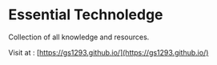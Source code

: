 # Essential Technoledge

Collection of all knowledge and resources.

Visit at : [https://gs1293.github.io/](https://gs1293.github.io/)
